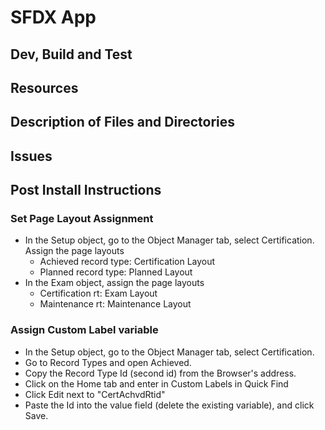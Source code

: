 # SFDX  App

## Dev, Build and Test


## Resources


## Description of Files and Directories


## Issues

## Post Install Instructions
### Set Page Layout Assignment
* In the Setup object, go to the Object Manager tab, select Certification. Assign the page layouts
    * Achieved record type: Certification Layout
    * Planned record type: Planned Layout
* In the Exam object, assign the page layouts
    * Certification rt: Exam Layout
    * Maintenance rt:  Maintenance Layout
### Assign Custom Label variable
* In the Setup object, go to the Object Manager tab, select Certification.
* Go to Record Types and open Achieved.
* Copy the Record Type Id (second id) from the Browser's address.
* Click on the Home tab and enter in Custom Labels in Quick Find
* Click Edit next to "CertAchvdRtid"
* Paste the Id into the value field (delete the existing variable), and click Save.